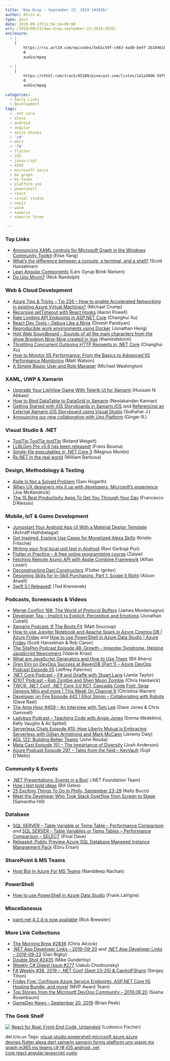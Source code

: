 ```yaml
---
title: 'Dew Drop – September 23, 2019 (#3036)'
author: Alvin A.
type: post
date: 2019-09-23T12:56:34+00:00
url: /2019/09/23/dew-drop-september-23-2019-3036/
enclosure:
  - |
    |
        https://rss.art19.com/episodes/5eb1c59f-c683-4ad8-be9f-2b1046103a12.mp3
        0
        audio/mpeg
        
  - |
    |
        https://chtbl.com/track/45189/pinecast.com/listen/141a3896-59f9-4d36-8161-208974a8090d.mp3?source=rss&ext=asset.mp3
        0
        audio/mpeg
        
categories:
  - Daily Links
  - Development
tags:
  - .net core
  - alexa
  - android
  - angular
  - azure devops
  - 'c#'
  - dart
  - 'f#'
  - flutter
  - iOS
  - javascript
  - m365
  - microsoft azure
  - ms graph
  - ms teams
  - platform uno
  - powershell
  - react
  - visual studio
  - vuejs
  - wasm
  - xamarin
  - xamarin forms

---
```

### <a name="top"></a>Top Links

  * <a href="https://developer.microsoft.com/en-us/graph/blogs/announcing-xaml-controls-for-microsoft-graph-in-the-windows-community-toolkit/" target="_blank" rel="noopener noreferrer">Announcing XAML controls for Microsoft Graph in the Windows Community Toolkit</a> (Elise Yang)
  * <a href="http://feeds.hanselman.com/~/607064918/0/scotthanselman~Whats-the-difference-between-a-console-a-terminal-and-a-shell.aspx" target="_blank" rel="noopener noreferrer">What&#8217;s the difference between a console, a terminal, and a shell?</a> (Scott Hanselman)
  * <a href="https://blog.angularindepth.com/lean-angular-components-252bcb6ea6c1?source=rss----e5ed704095b---4" target="_blank" rel="noopener noreferrer">Lean Angular Components</a> (Lars Gyrup Brink Nielsen)
  * <a href="http://feedproxy.google.com/~r/NicksNetTravels/~3/RnbAKOpXFMI/" target="_blank" rel="noopener noreferrer">Do Uno Mvvm?</a> (Nick Randolph)



### <a name="web"></a>Web & Cloud Development

  * <a href="https://microsoft.github.io/AzureTipsAndTricks/blog/tip226.html" target="_blank" rel="noopener noreferrer">Azure Tips & Tricks &#8211; Tip 226 &#8211; How to enable Accelerated Networking in existing Azure Virtual Machines?</a> (Michael Crump)
  * <a href="https://www.aaron-powell.com/posts/2019-09-23-recursive-settimeout-with-react-hooks/" target="_blank" rel="noopener noreferrer">Recursive setTimeout with React Hooks</a> (Aaron Powell)
  * <a href="https://codeburst.io/rate-limiting-api-endpoints-in-asp-net-core-926e31428017?source=rss----61061eb0c96b---4" target="_blank" rel="noopener noreferrer">Rate Limiting API Endpoints in ASP.NET Core</a> (Changhui Xu)
  * <a href="https://dev.to/flexdinesh/react-dev-tools-debug-like-a-ninja-1l84" target="_blank" rel="noopener noreferrer">React Dev Tools &#8211; Debug Like a Ninja</a> (Dinesh Pandiyan)
  * <a href="https://www.thoughtworks.com/insights/blog/reproducible-work-environments-using-docker" target="_blank" rel="noopener noreferrer">Reproducible work environments using Docker</a> (Jonathan Heng)
  * <a href="https://github.com/holt-soundboard/holt-soundboard-web" target="_blank" rel="noopener noreferrer">Holt Web Soundboard &#8211; Sounds of all the main characters from the show Brooklyn Nine-Nine created in Vue</a> (themindstorm)
  * <a href="https://codeburst.io/throttling-concurrent-outgoing-http-requests-in-net-core-404b5acd987b?source=rss----61061eb0c96b---4" target="_blank" rel="noopener noreferrer">Throttling Concurrent Outgoing HTTP Requests in .NET Core</a> (Changhui Xu)
  * <a href="https://stackify.com/how-to-monitor-iis-performance/" target="_blank" rel="noopener noreferrer">How to Monitor IIS Performance: From the Basics to Advanced IIS Performance Monitoring</a> (Matt Watson)
  * <a href="http://blazorhelpwebsite.com/Blog/tabid/61/EntryId/4354/A-Simple-Blazor-User-and-Role-Manager.aspx" target="_blank" rel="noopener noreferrer">A Simple Blazor User and Role Manager</a> (Michael Washington)



### <a name="silverlight"></a>XAML, UWP & Xamarin

  * <a href="https://intelliabb.com/2019/09/23/upgrade-your-listview-game-with-telerik-ui-for-xamarin/" target="_blank" rel="noopener noreferrer">Upgrade Your ListView Game With Telerik UI for Xamarin</a> (Hussain N. Abbasi)
  * <a href="https://www.syncfusion.com/blogs/post/datatable-binding-in-xamarin-datagrid.aspx" target="_blank" rel="noopener noreferrer">How to Bind DataTable to DataGrid in Xamarin</a> (Neelakandan Kannan)
  * <a href="https://xamarininterviewquestion.blogspot.com/2019/09/getting-started-with-ios-storyboards-in.html" target="_blank" rel="noopener noreferrer">Getting Started with iOS Storyboards in Xamarin.IOS</a> _and_ <a href="https://xamarininterviewquestion.blogspot.com/2019/09/referencing-external-xamarin-ios.html" target="_blank" rel="noopener noreferrer">Referencing an External Xamarin iOS Storyboard using Visual Studio</a> (Suthahar J.)
  * <a href="https://www.syncfusion.com/blogs/post/collaboration-syncfusion-uno-platform.aspx" target="_blank" rel="noopener noreferrer">Announcing our new collaboration with Uno Platform</a> (Ginger R.)



### <a name="dotnet"></a>Visual Studio & .NET

  * <a href="https://weblogs.asp.net/rweigelt/tooltip-tooltip-tooltip?WT.mc_id=DX_MVP4025064" target="_blank" rel="noopener noreferrer">ToolTip ToolTip toolTip</a> (Roland Weigelt)
  * <a href="http://feedproxy.google.com/~r/FransBouma/~3/hyJG0QbWzoE/llblgen-pro-v5-6-has-been-released" target="_blank" rel="noopener noreferrer">LLBLGen Pro v5.6 has been released!</a> (Frans Bouma)
  * <a href="https://blog.magnusmontin.net/2019/09/22/single-file-exes-in-net-core/" target="_blank" rel="noopener noreferrer">Single-file executables in .NET Core 3</a> (Magnus Montin)
  * <a href="https://medium.com/@heytherewill/rx-net-in-the-real-world-be61e0287a93?source=rss-494e9513eccf------2" target="_blank" rel="noopener noreferrer">Rx.NET in the real world</a> (William Barbosa)



### <a name="design"></a>Design, Methodology & Testing

  * <a href="https://blog.scottlogic.com/2019/09/23/agile-is-not-a-solved-problem.html" target="_blank" rel="noopener noreferrer">Agile Is Not a Solved Problem</a> (Sam Hogarth)
  * <a href="https://www.zdnet.com/article/microsofts-ux-lab/#ftag=RSSbaffb68" target="_blank" rel="noopener noreferrer">When UX designers mix it up with developers: Microsoft&#8217;s experience</a> (Joe McKendrick)
  * <a href="https://blog.trello.com/best-productivity-apps-roundup" target="_blank" rel="noopener noreferrer">The 15 Best Productivity Apps To Get You Through Your Day</a> (Francesco D&#8217;Alessio)



### <a name="mobile"></a>Mobile, IoT & Game Development

  * <a href="https://code.tutsplus.com/articles/jumpstart-your-android-app-ui-with-a-material-design-template--cms-33937" target="_blank" rel="noopener noreferrer">Jumpstart Your Android App UI With a Material Design Template</a> (Ashraff Hathibelagal)
  * <a href="https://developer.amazon.com:443/blogs/alexa/post/8ddfa5ba-2a6c-4785-bbc8-cf47cbf1f8c0/get-inspired-explore-use-cases-for-monetized-alexa-skills" target="_blank" rel="noopener noreferrer">Get Inspired: Explore Use Cases for Monetized Alexa Skills</a> (Kristin Fritsche)
  * <a href="https://android.jlelse.eu/writing-your-first-local-unit-test-in-android-b1256cdc1a7?source=rss----8fca399d4de---4" target="_blank" rel="noopener noreferrer">Writing your first local unit test in Android</a> (Ravi Garbuja Pun)
  * <a href="https://zaiste.net/flutter-in-practice/" target="_blank" rel="noopener noreferrer">Flutter in Practice &#8211; A free online programming course</a> (Zaiste)
  * <a href="https://medium.com/@alfianlosari/fetching-remote-async-api-with-apple-combine-framework-f7c067c7bb3?source=rss-192bb381a5de------2" target="_blank" rel="noopener noreferrer">Fetching Remote Async API with Apple Combine Framework</a> (Alfian Losari)
  * <a href="https://medium.com/flutter-community/deconstructing-dart-constructors-e3b553f583ef?source=rss----86fb29d7cc6a---4" target="_blank" rel="noopener noreferrer">Deconstructing Dart Constructors</a> (Flutter Igniter)
  * <a href="https://developer.amazon.com/blogs/alexa/post/33cce9ae-97a9-4b33-9652-3a0ea76ec5ef/designing-skills-for-in-skill-purchasing-part-1-scope-it-right" target="_blank" rel="noopener noreferrer">Designing Skills for In-Skill Purchasing, Part 1: Scope It Right</a> (Alison Atwell)
  * <a href="https://swift.org/blog/swift-5-1-released/" target="_blank" rel="noopener noreferrer">Swift 5.1 Released!</a> (Ted Kremenek)



### <a name="podcasts"></a>Podcasts, Screencasts & Videos

  * <a href="http://www.mergeconflict.fm/168" target="_blank" rel="noopener noreferrer">Merge Conflict 168: The World of Protocol Buffers</a> (James Montemagno)
  * <a href="http://developertea.simplecast.fm/ca3ca36f" target="_blank" rel="noopener noreferrer">Developer Tea &#8211; Implicit to Explicit: Perception and Emotions</a> (Jonathan Cutrell)
  * <a href="https://devblogs.microsoft.com/xamarin/boots-xamarin-podcast/" target="_blank" rel="noopener noreferrer">Xamarin Podcast: If The Boots Fit</a> (Matt Soucoup)
  * <a href="https://channel9.msdn.com/Shows/Azure-Friday/How-to-use-Jupyter-Notebook-and-Apache-Spark-in-Azure-Cosmos-DB?WT.mc_id=DX_MVP4025064" target="_blank" rel="noopener noreferrer">How to use Jupyter Notebook and Apache Spark in Azure Cosmos DB | Azure Friday</a> _and_ <a href="https://channel9.msdn.com/Shows/Azure-Friday/How-to-use-PowerShell-in-Azure-Data-Studio?WT.mc_id=DX_MVP4025064" target="_blank" rel="noopener noreferrer">How to use PowerShell in Azure Data Studio | Azure Friday</a> (Scott Hanselman & Rob Caron)
  * <a href="https://www.sitepen.com/blog/episode-48-growth-imposter-syndrome-helping-javascript-newcomers/" target="_blank" rel="noopener noreferrer">The SitePen Podcast Episode 48: Growth – Imposter Syndrome, Helping JavaScript Newcomers</a> (Valerie Kriss)
  * <a href="http://www.youtube.com/watch?v=6LOUTVqmc5A" target="_blank" rel="noopener noreferrer">What are JavaScript Generators and How to Use Them</a> (Bill Ahern)
  * <a href="http://azuredevopspodcast.clear-measure.com/oren-eini-on-devops-success-at-ravendb-part-1-episode-55" target="_blank" rel="noopener noreferrer">Oren Eini on DevOps Success at RavenDB (Part 1) &#8211; Azure DevOps Podcast Episode 55</a> (Jeffrey Palermo)
  * <a href="https://dotnetcore.show/episode-34-f-and-giraffe-with-stuart-lang" target="_blank" rel="noopener noreferrer">.NET Core Podcast &#8211; F# and Giraffe with Stuart Lang</a> (Jamie Taylor)
  * <a href="https://rss.art19.com/episodes/5eb1c59f-c683-4ad8-be9f-2b1046103a12.mp3" target="_blank" rel="noopener noreferrer">ID10T Podcast &#8211; Rob Zombie and Sheri Moon Zombie</a> (Chris Hardwick)
  * <a href="https://channel9.msdn.com/Shows/This+Week+On+Channel+9/TWC9-NET-Conf-NET-Core-30-RC1-Cascadia-Code-Font-Sega-Genesis-Mini-and-more?WT.mc_id=DX_MVP4025064" target="_blank" rel="noopener noreferrer">TWC9: .NET Conf, .NET Core 3.0 RC1, Cascadia Code Font, Sega Genesis Mini and more | This Week On Channel 9</a> (Christina Warren)
  * <a href="https://developeronfire.com/podcast/episode-442-elliot-simon-collaborating-with-robots" target="_blank" rel="noopener noreferrer">Developer on Fire Episode 442 | Elliot Simon &#8211; Collaborating with Robots</a> (Dave Rael)
  * <a href="http://feedproxy.google.com/~r/TheAmpHour/~3/oQlXVc8VfDU/" target="_blank" rel="noopener noreferrer">The Amp Hour #459 – An Interview with Tom Lee</a> (Dave Jones & Chris Gammell)
  * <a href="https://chtbl.com/track/45189/pinecast.com/listen/141a3896-59f9-4d36-8161-208974a8090d.mp3?source=rss&ext=asset.mp3" target="_blank" rel="noopener noreferrer">Ladybug Podcast &#8211; Teaching Code with Angie Jones</a> (Emma Wedekind, Kelly Vaughn & Ali Spittel)
  * <a href="https://share.transistor.fm/s/9507c4f2" target="_blank" rel="noopener noreferrer">Serverless Chats Episode #15: How Liberty Mutual is Embracing Serverless with Gillian Armstrong and Mark McCann</a> (Jeremy Daly)
  * <a href="https://www.ageekleader.com/agl-122-building-better-teams/" target="_blank" rel="noopener noreferrer">AGL 122: Building Better Teams</a> (John Rouda)
  * <a href="http://feedproxy.google.com/~r/Meta-cast/~3/grlfKzEPmbc/episode-151-importance-of-diversity.html" target="_blank" rel="noopener noreferrer">Meta Cast Episode 151 &#8211; The Importance of Diversity</a> (Josh Anderson)
  * <a href="http://azpodcast.azurewebsites.net/post/Episode-297-Tales-from-the-field-KeyVault" target="_blank" rel="noopener noreferrer">Azure Podcast Episode 297 &#8211; Tales from the field &#8211; KeyVault</a> (Sujit D&#8217;Mello)



### <a name="events"></a>Community & Events

  * <a href="https://presentations.dotnetfoundation.org/" target="_blank" rel="noopener noreferrer">.NET Presentations: Events in a Box!</a> (.NET Foundation Team)
  * <a href="https://www.gatesnotes.com/About-Bill-Gates/How-I-test-bold-ideas" target="_blank" rel="noopener noreferrer">How I test bold ideas</a> (Bill Gates)
  * <a href="https://www.uwishunu.com/2019/09/things-to-do-in-philadelphia-this-week-september-23-29-2019/" target="_blank" rel="noopener noreferrer">25 Exciting Things To Do In Philly, September 23-29</a> (Kelly Bucci)
  * <a href="https://stackoverflow.blog/2019/09/20/meet-the-developer-who-took-stack-overflow-from-screen-to-stage/" target="_blank" rel="noopener noreferrer">Meet the Developer Who Took Stack Overflow from Screen to Stage</a> (Samantha Hill)



### <a name="sql"></a>Database

  * <a href="https://blog.sqlauthority.com/2019/09/21/sql-server-table-variable-or-temp-table-performance-comparison/" target="_blank" rel="noopener noreferrer">SQL SERVER – Table Variable or Temp Table – Performance Comparison</a> _and_ <a href="https://blog.sqlauthority.com/2019/09/23/sql-server-table-variables-or-temp-tables-performance-comparison-select/" target="_blank" rel="noopener noreferrer">SQL SERVER – Table Variables or Temp Tables – Performance Comparison – SELECT</a> (Pinal Dave)
  * <a href="https://techcommunity.microsoft.com/t5/SQL-Server/Released-Public-Preview-Azure-SQL-Database-Managed-Instance/ba-p/869792" target="_blank" rel="noopener noreferrer">Released: Public Preview Azure SQL Database Managed Instance Management Pack</a> (Ebru Ersan)



### <a name="sp"></a>SharePoint & MS Teams

  * <a href="https://www.c-sharpcorner.com/article/host-ms-teams-bot-in-azure/" target="_blank" rel="noopener noreferrer">Host Bot In Azure For MS Teams</a> (Nanddeep Nachan)



### <a name="ps"></a>PowerShell

  * <a href="http://franksworld.com/2019/09/21/how-to-use-powershell-in-azure-data-studio/" target="_blank" rel="noopener noreferrer">How to use PowerShell in Azure Data Studio</a> (Frank LaVigne)



### <a name="misc"></a>Miscellaneous

  * <a href="https://blog.getpaint.net/2019/09/20/paint-net-4-2-4-is-now-available/" target="_blank" rel="noopener noreferrer">paint.net 4.2.4 is now available</a> (Rick Brewster)



### <a name="links"></a>More Link Collections

  * <a href="http://feedproxy.google.com/~r/ReflectivePerspective/~3/h5KkHM6nZ8Q/" target="_blank" rel="noopener noreferrer">The Morning Brew #2836</a> (Chris Alcock)
  * <a href="https://links.danrigby.com/2019/09/app-developer-links-2019-09-20/" target="_blank" rel="noopener noreferrer">.NET App Developer Links &#8211; 2019-09-20</a> _and_ <a href="https://links.danrigby.com/2019/09/app-developer-links-2019-09-23/" target="_blank" rel="noopener noreferrer">.NET App Developer Links &#8211; 2019-09-23</a> (Dan Rigby)
  * <a href="https://afreshcup.com/home/2019/09/23/double-shot-2435.html" target="_blank" rel="noopener noreferrer">Double Shot #2435</a> (Mike Gunderloy)
  * <a href="http://feedproxy.google.com/~r/digest-csharp/~3/mjtcJWjng9o/277" target="_blank" rel="noopener noreferrer">Weekly C# Digest Issue #277</a> (Jakub Chodounsky)
  * <a href="https://sergeytihon.com/2019/09/21/f-weekly-38-2019-net-conf-sept-23-25-capitolfsharp/" target="_blank" rel="noopener noreferrer">F# Weekly #38, 2019 – .NET Conf (Sept 23-25) & CapitolFSharp</a> (Sergey Tihon)
  * <a href="https://techcommunity.microsoft.com/t5/Microsoft-MVP-Award-Program-Blog/Friday-Five-Configure-Azure-Service-Endpoints-ASP-NET-Core-IIS/ba-p/867559" target="_blank" rel="noopener noreferrer">Friday Five: Configure Azure Service Endpoints, ASP.NET Core IIS Hosting Bundle, and more!</a> (MVP Award Team)
  * <a href="https://devblogs.microsoft.com/devops/top-stories-from-the-microsoft-devops-community-2019-09-20/" target="_blank" rel="noopener noreferrer">Top Stories from the Microsoft DevOps Community – 2019.09.20</a> (Sasha Rosenbaum)
  * <a href="https://brianpeek.com/gamedev-news-september-20-2019/" target="_blank" rel="noopener noreferrer">GameDev News &#8211; September 20, 2019</a> (Brian Peek)



### <a name="shelf"></a>The Geek Shelf

<img data-recalc-dims="1" decoding="async" align="left" style="margin: 0px 0px 10px; border: 0px currentcolor; border-image: none; float: left; display: inline; background-image: none;" src="https://i0.wp.com/images-na.ssl-images-amazon.com/images/I/81d4bjUbP5L._SS135_.jpg?w=660&#038;ssl=1" border="0" /> &nbsp;<a href="https://www.amazon.com/dp/1680502638/?tag=amavin-20" target="_blank" rel="noopener noreferrer">React for Real: Front-End Code, Untangled</a> (Ludovico Fischer)







<div class="wlWriterEditableSmartContent" id="scid:77ECF5F8-D252-44F5-B4EB-D463C5396A79:504cc728-eab8-40f7-9343-6a4507525060" style="margin: 0px; padding: 0px; float: none; display: inline;">
  del.icio.us Tags: <a href="http://del.icio.us/popular/visual+studio" rel="tag">visual studio</a>,<a href="http://del.icio.us/popular/powershell" rel="tag">powershell</a>,<a href="http://del.icio.us/popular/microsoft+azure" rel="tag">microsoft azure</a>,<a href="http://del.icio.us/popular/azure+devops" rel="tag">azure devops</a>,<a href="http://del.icio.us/popular/flutter" rel="tag">flutter</a>,<a href="http://del.icio.us/popular/alexa" rel="tag">alexa</a>,<a href="http://del.icio.us/popular/dart" rel="tag">dart</a>,<a href="http://del.icio.us/popular/xamarin" rel="tag">xamarin</a>,<a href="http://del.icio.us/popular/xamarin.forms" rel="tag">xamarin.forms</a>,<a href="http://del.icio.us/popular/platform+uno" rel="tag">platform uno</a>,<a href="http://del.icio.us/popular/wasm" rel="tag">wasm</a>,<a href="http://del.icio.us/popular/ms+graph" rel="tag">ms graph</a>,<a href="http://del.icio.us/popular/m365" rel="tag">m365</a>,<a href="http://del.icio.us/popular/ms+teams" rel="tag">ms teams</a>,<a href="http://del.icio.us/popular/c%23" rel="tag">c#</a>,<a href="http://del.icio.us/popular/f%23" rel="tag">f#</a>,<a href="http://del.icio.us/popular/iOS" rel="tag">iOS</a>,<a href="http://del.icio.us/popular/android" rel="tag">android</a>,<a href="http://del.icio.us/popular/.net+core" rel="tag">.net core</a>,<a href="http://del.icio.us/popular/react" rel="tag">react</a>,<a href="http://del.icio.us/popular/angular" rel="tag">angular</a>,<a href="http://del.icio.us/popular/javascript" rel="tag">javascript</a>,<a href="http://del.icio.us/popular/vuejs" rel="tag">vuejs</a>
</div>
